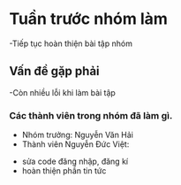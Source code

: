 # Tuần trước nhóm làm
-Tiếp tục hoàn thiện bài tập nhóm

## Vấn đề gặp phải
-Còn nhiều lỗi khi làm bài tập

### Các thành viên trong nhóm đã làm gì.
- Nhóm trưởng: Nguyễn Văn Hải
- Thành viên Nguyễn Đức Việt: 
+ sửa code đăng nhập, đăng kí 
+ hoàn thiện phần tin tức 
